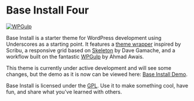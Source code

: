 Base Install Four
===

[![WPGulp](https://img.shields.io/badge/Built%20For%20WordPress-%E2%93%A6-lightgrey.svg?style=flat-square)](https://github.com/mikejandreau/Base-Install-Four) 

Base Install is a starter theme for WordPress development using Underscores as a starting point. It features a [theme wrapper](http://scribu.net/wordpress/theme-wrappers.html) inspired by Scribu, a responsive grid based on [Skeleton](http://getskeleton.com/) by Dave Gamache, and a workflow built on the fantastic [WPGulp](https://labs.ahmadawais.com/WPGulp/) by Ahmad Awais. 

This theme is currently under active development and will see some changes, but the demo as it is now can be viewed here: [Base Install Demo](http://losaidos.com/dev/baseinstall).

Base Install is licensed under the [GPL](https://en.wikipedia.org/wiki/GNU_General_Public_License). Use it to make something cool, have fun, and share what you've learned with others.